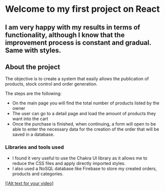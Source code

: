 <h1>Welcome to my first project on React</h1>

<h2>I am very happy with my results in terms of functionality, although I know that the improvement process is constant and gradual. Same with styles.</h2>

## About the project

The objective is to create a system that easily allows the publication of products, stock control and order generation.

The steps are the following:
* On the main page you will find the total number of products listed by the owner
* The user can go to a detail page and load the amount of products they want into the cart
* Once the purchase is finished, when continuing, a form will open to be able to enter the necessary data for the creation of the order that will be saved in a database.

### Libraries and tools used

* I found it very useful to use the Chakra UI library as it allows me to reduce the CSS files and apply directly imported styles.
* I also used a NoSQL database like Firebase to store my created orders, products and categories.

[![Alt text for your video]](/src/videos/platformTest.mkv)